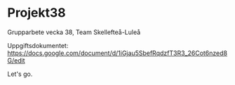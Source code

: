 # Projekt38
Grupparbete vecka 38, Team Skellefteå-Luleå

Uppgiftsdokumentet:
https://docs.google.com/document/d/1iGjau5SbefRqdzfT3R3_26Cot6nzed8G/edit

Let's go.